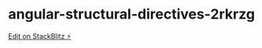 # angular-structural-directives-2rkrzg

[Edit on StackBlitz ⚡️](https://stackblitz.com/edit/angular-structural-directives-2rkrzg)
